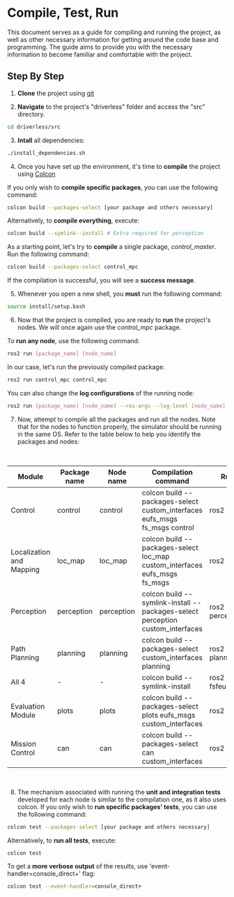 # Compile, Test, Run

This document serves as a guide for compiling and running the project, as well as other necessary information for getting around the code base and programming. The guide aims to provide you with the necessary information to become familiar and comfortable with the project.

## Step By Step

1. **Clone** the project using [git](https://git-scm.com/book/en/v2/Getting-Started-About-Version-Control)

2. **Navigate** to the project's "driverless" folder and access the "src" directory.
```sh
cd driverless/src
```

3. **Intall** all dependencies:
```sh
./install_dependencies.sh
```

4. Once you have set up the environment, it's time to **compile** the project using [Colcon](sim_setup_tutorial.md#Nonfunctional-requirements#Colcon-setup)

If you only wish to **compile specific packages**, you can use the following command:
```sh
colcon build --packages-select [your package and others necessary]
```
Alternatively, to **compile everything**, execute:
```sh
colcon build --symlink--install # Extra required for perception
```

As a starting point, let's try to **compile** a single package, _control_master_. Run the following command:

```sh
colcon build --packages-select control_mpc
```

If the compilation is successful, you will see a **success message**.

5. Whenever you open a new shell, you **must** run the following command:

```sh
source install/setup.bash
```

6. Now that the project is compiled, you are ready to **run** the project's nodes. We will once again use the *control_mpc* package.

To **run any node**, use the following command:

```sh
ros2 run [package_name] [node_name]
```

In our case, let's run the previously compiled package:

```sh
ros2 run control_mpc control_mpc
```

You can also change the **log configurations** of the running node:
```sh
ros2 run [package_name] [node_name] --ros-args --log-level [node_name]:=[log_level] # Can be warn, error, info and debug
```


7. Now, attempt to compile all the packages and run all the nodes. Note that for the nodes to function properly, the simulator should be running in the same OS. Refer to the table below to help you identify the packages and nodes:

<br>

| Module | Package name | Node name | Compilation command | Running command | 
| ------ | ------------ | --------- | ------------------------ | -------|
| Control | control | control | colcon build --packages-select custom_interfaces eufs_msgs fs_msgs control | ros2 run control control | 
| Localization and Mapping | loc_map | loc_map | colcon build --packages-select loc_map custom_interfaces eufs_msgs fs_msgs | ros2 run loc_map loc_map | 
| Perception | perception | perception | colcon build --symlink-install --packages-select perception custom_interfaces | ros2 run perception perception | 
| Path Planning | planning | planning | colcon build --packages-select custom_interfaces planning | ros2 run planning planning |
| All 4 | - | - | colcon build --symlink-install | ros2 launch fsfeup_launcher.launch.py 
| Evaluation Module | plots | plots | colcon build --packages-select plots eufs_msgs custom_interfaces | ros2 run plots plots |
| Mission Control | can | can | colcon build --packages-select can custom_interfaces | ros2 run can can |

<br>

8. The mechanism associated with running the **unit and integration tests** developed for each node is similar to the compilation one, as it also uses colcon. If you only wish to **run specific packages' tests**, you can use the following command:
```sh
colcon test --packages-select [your package and others necessary]
```
Alternatively, to **run all tests**, execute:
```sh
colcon test
```

To get a **more verbose output** of the results, use 'event-handler=console_direct+' flag:

```sh
colcon test --event-handler=console_direct+
```
